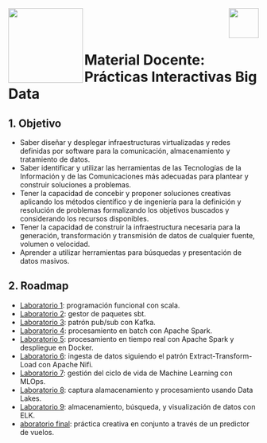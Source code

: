 <img  align="left" width="150" style="float: left;" src="https://www.upm.es/sfs/Rectorado/Gabinete%20del%20Rector/Logos/UPM/CEI/LOGOTIPO%20leyenda%20color%20JPG%20p.png">
<img  align="right" width="60" style="float: right;" src="https://www.dit.upm.es/images/dit08.gif">


<br/><br/>


# Material Docente: Prácticas Interactivas Big Data

## 1. Objetivo

- Saber diseñar y desplegar infraestructuras virtualizadas y redes definidas por software para la comunicación, almacenamiento y tratamiento de datos.
-  Saber identificar y utilizar las herramientas de las Tecnologías de la Información y de las Comunicaciones más adecuadas para plantear y construir soluciones a problemas.
-  Tener la capacidad de concebir y proponer soluciones creativas aplicando los métodos científico y de ingeniería para la definición y resolución de problemas formalizando los objetivos buscados y considerando los recursos disponibles.
-  Tener la capacidad de construir la infraestructura necesaria para la generación, transformación y transmisión de datos de cualquier fuente, volumen o velocidad.
-   Aprender a utilizar herramientas para búsquedas y presentación de datos masivos.

## 2. Roadmap

- [Laboratorio 1](https://github.com/Big-Data-ETSIT/ej_clase_scala_2023_sol): programación funcional con scala.
- [Laboratorio 2](https://github.com/Big-Data-ETSIT/P3-sbt-example): gestor de paquetes sbt.
- [Laboratorio 3](https://github.com/Big-Data-ETSIT/P4_KAFKA): patrón pub/sub con Kafka.
- [Laboratorio 4](https://github.com/Big-Data-ETSIT/P5_spark_batch): procesamiento en batch con Apache Spark.
- [Laboratorio 5](https://github.com/Big-Data-ETSIT/P6_spark_streaming_docker): procesamiento en tiempo real con Apache Spark y despliegue en Docker.
- [Laboratorio 6](https://github.com/Big-Data-ETSIT/P7_NIFI): ingesta de datos siguiendo el patrón Extract-Transform-Load con Apache Nifi.
- [Laboratorio 7](https://github.com/Big-Data-ETSIT/P8_MLflow): gestión del ciclo de vida de Machine Learning con MLOps.
- [Laboratorio 8](https://github.com/Big-Data-ETSIT/P8_DATA_LAKE): captura alamacenamiento y procesamiento usando Data Lakes.
- [Laboratorio 9](https://github.com/Big-Data-ETSIT/P9_ELK): almacenamiento, búsqueda, y visualización de datos con ELK.
- [aboratorio final](https://github.com/Big-Data-ETSIT/practica_creativa): práctica creativa en conjunto a través de un predictor de vuelos.


